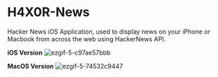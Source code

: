 # H4X0R-News

Hacker News iOS Application, used to display news on your iPhone or Macbook from across the web using HackerNews API.

**iOS Version**
![ezgif-5-c97ae57bbb](https://user-images.githubusercontent.com/43158356/159613700-9e2c5fbd-2f02-42cb-8851-bb1d5dbb29f6.gif)

**MacOS Version**
![ezgif-5-74532c9447](https://user-images.githubusercontent.com/43158356/159613806-e1ab436e-76d9-4a81-89c9-603c005cf6f0.gif)
